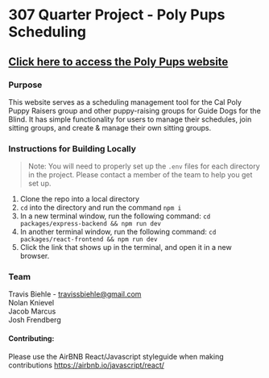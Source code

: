 # 307 Quarter Project - Poly Pups Scheduling 

## [Click here to access the Poly Pups website](https://witty-pond-00c913f1e.6.azurestaticapps.net/)

### Purpose
This website serves as a scheduling management tool for the Cal Poly Puppy Raisers group and other puppy-raising groups for Guide Dogs for the Blind. It has simple functionality for users to manage their schedules, join sitting groups, and create & manage their own sitting groups.

### Instructions for Building Locally
>Note: You will need to properly set up the `.env` files for each directory in the project. Please contact a member of the team to help you get set up.
1. Clone the repo into a local directory
2. `cd` into the directory and run the command `npm i`  
3. In a new terminal window, run the following command: `cd packages/express-backend && npm run dev`  
4. In another terminal window, run the following command: `cd packages/react-frontend && npm run dev`  
5. Click the link that shows up in the terminal, and open it in a new browser.

### Team

Travis Biehle - travissbiehle@gmail.com  
Nolan Knievel  
Jacob Marcus  
Josh Frendberg  

#### Contributing:
Please use the AirBNB React/Javascript styleguide when making contributions
https://airbnb.io/javascript/react/
